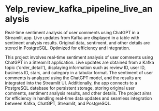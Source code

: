 # Yelp_review_kafka_pipeline_live_analysis
Real-time sentiment analysis of user comments using ChatGPT in a Streamlit app. 
Live updates from Kafka are displayed in a table with sentiment analysis results. Original data, sentiment, and other details are stored in PostgreSQL. 
Optimized for efficiency and integration.


This project involves real-time sentiment analysis of user comments using ChatGPT in a Streamlit application. Live updates are obtained from a Kafka topic ('order_detail'), displaying information such as review ID, user ID, business ID, stars, and category in a tabular format. The sentiment of user comments is analyzed using the ChatGPT model, and the results are integrated into the Streamlit UI. Additionally, the app connects to a PostgreSQL database for persistent storage, storing original user comments, sentiment analysis results, and other details. The project aims for efficiency in handling real-time data updates and seamless integration between Kafka, ChatGPT, Streamlit, and PostgreSQL.
